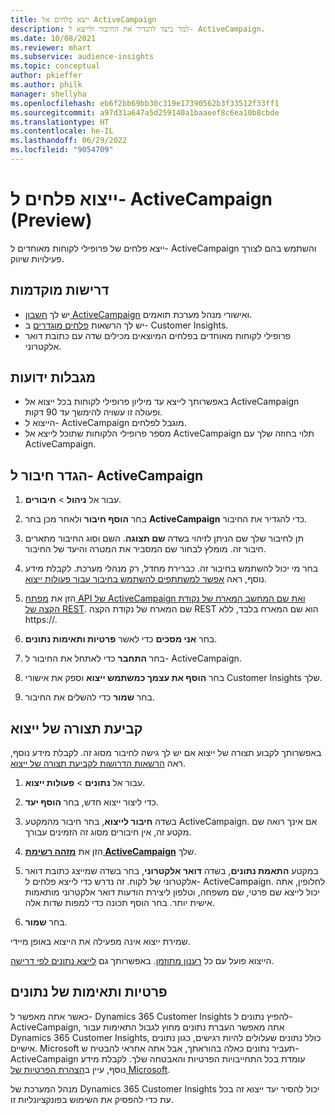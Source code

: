 ```yaml
---
title: ייצא פלחים אל ActiveCampaign
description: למד כיצד להגדיר את החיבור ולייצא ל- ActiveCampaign.
ms.date: 10/08/2021
ms.reviewer: mhart
ms.subservice: audience-insights
ms.topic: conceptual
author: pkieffer
ms.author: philk
manager: shellyha
ms.openlocfilehash: eb6f2bb69bb30c319e17390562b3f33512f33ff1
ms.sourcegitcommit: a97d31a647a5d259140a1baaeef8c6ea10b8cbde
ms.translationtype: HT
ms.contentlocale: he-IL
ms.lasthandoff: 06/29/2022
ms.locfileid: "9054709"
---
```

# <a name="export-segments-to-activecampaign-preview"></a>ייצוא פלחים ל- ActiveCampaign‏ (Preview)

ייצא פלחים של פרופילי לקוחות מאוחדים ל- ActiveCampaign והשתמש בהם לצורך פעילויות שיווק.

## <a name="prerequisites"></a>דרישות מוקדמות

- יש לך [חשבון ActiveCampaign](https://www.activecampaign.com/) ואישורי מנהל מערכת תואמים.
- יש לך הרשאות [פלחים מוגדרים](segments.md) ב- Customer Insights.
- פרופילי לקוחות מאוחדים בפלחים המיוצאים מכילים שדה עם כתובת דואר אלקטרוני.

## <a name="known-limitations"></a>מגבלות ידועות

- באפשרותך לייצא עד מיליון פרופילי לקוחות בכל ייצוא אל ActiveCampaign ופעולה זו עשויה להימשך עד 90 דקות.
- הייצוא ל- ActiveCampaign מוגבל לפלחים.
- מספר פרופילי הלקוחות שתוכל לייצא אל ActiveCampaign תלוי בחוזה שלך עם ActiveCampaign.

## <a name="set-up-connection-to-activecampaign"></a>הגדר חיבור ל- ActiveCampaign

1. עבור אל **ניהול** > **חיבורים**.

1. בחר **הוסף חיבור** ולאחר מכן בחר **ActiveCampaign** כדי להגדיר את החיבור.

1. תן לחיבור שלך שם הניתן לזיהוי בשדה **שם תצוגה**. השם וסוג החיבור מתארים חיבור זה. מומלץ לבחור שם המסביר את המטרה והיעד של החיבור.

1. בחר מי יכול להשתמש בחיבור זה. כברירת מחדל, רק מנהלי מערכת. לקבלת מידע נוסף, ראה [אפשר למשתתפים להשתמש בחיבור עבור פעולות ייצוא](connections.md#allow-contributors-to-use-a-connection-for-exports).

1. הזן את [מפתח API של ActiveCampaign ואת שם המחשב המארח של נקודת הקצה של REST](https://help.activecampaign.com/hc/articles/207317590-Getting-started-with-the-API#how-to-obtain-your-activecampaign-api-url-and-key). שם המארח של נקודת הקצה REST הוא שם המארח בלבד, ללא https://. 

1. בחר **אני מסכים** כדי לאשר **פרטיות ותאימות נתונים**.

1. בחר **התחבר** כדי לאתחל את החיבור ל- ActiveCampaign.

1. בחר **הוסף את עצמך כמשתמש ייצוא** וספק את אישורי Customer Insights שלך.

1. בחר **שמור** כדי להשלים את החיבור.

## <a name="configure-an-export"></a>קביעת תצורה של ייצוא

באפשרותך לקבוע תצורה של ייצוא אם יש לך גישה לחיבור מסוג זה. לקבלת מידע נוסף, ראה [הרשאות הדרושות לקביעת תצורה של ייצוא](export-destinations.md#set-up-a-new-export).

1. עבור אל **נתונים** > **פעולות ייצוא**.

1. כדי ליצור ייצוא חדש, בחר **הוסף יעד**.

1. בשדה **חיבור לייצוא**, בחר חיבור מהמקטע ActiveCampaign. אם אינך רואה שם מקטע זה, אין חיבורים מסוג זה הזמינים עבורך.

1. הזן את [**מזהה רשימת ActiveCampaign**](https://help.activecampaign.com/hc/articles/360000030559-How-to-create-a-list-in-ActiveCampaign) שלך.    

1. במקטע **התאמת נתונים**, בשדה **דואר אלקטרוני**, בחר בשדה שמייצג כתובת דואר אלקטרוני של לקוח. זה נדרש כדי לייצא פלחים ל- ActiveCampaign. לחלופין, אתה יכול לייצא שם פרטי, שם משפחה, וטלפון ליצירת הודעות דואר אלקטרוני מותאמות אישית יותר. בחר הוסף תכונה כדי למפות שדות אלה.

1. בחר **שמור**.

שמירת ייצוא אינה מפעילה את הייצוא באופן מיידי.

הייצוא פועל עם כל [רענון מתוזמן](system.md#schedule-tab). באפשרותך גם [לייצא נתונים לפי דרישה](export-destinations.md#run-exports-on-demand). 


## <a name="data-privacy-and-compliance"></a>פרטיות ותאימות של נתונים

כאשר אתה מאפשר ל- Dynamics 365 Customer Insights להפיץ נתונים ל- ActiveCampaign, אתה מאפשר העברת נתונים מחוץ לגבול התאימות עבור Dynamics 365 Customer Insights, כולל נתונים שעלולים להיות רגישים, כגון נתונים אישיים. Microsoft תעביר נתונים כאלה בהוראתך, אבל אתה אחראי להבטיח ש- ActiveCampaign עומדת בכל התחייבויות הפרטיות והאבטחה שלך. לקבלת מידע נוסף, עיין ב[הצהרת הפרטיות של Microsoft](https://go.microsoft.com/fwlink/?linkid=396732).

מנהל המערכת של Dynamics 365 Customer Insights יכול להסיר יעד ייצוא זה בכל עת כדי להפסיק את השימוש בפונקציונליות זו.
